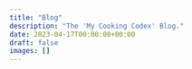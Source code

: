 ```yaml
---
title: "Blog"
description: "The 'My Cooking Codex' Blog."
date: 2023-04-17T00:00:00+00:00
draft: false
images: []
---
```

